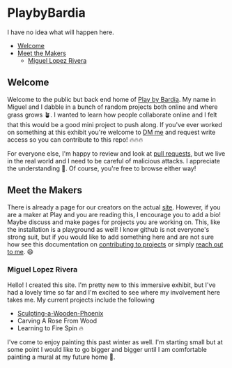 # PlaybyBardia

I have no idea what will happen here.

- [Welcome](#welcome)
- [Meet the Makers](#meet-the-makers)
  - [Miguel Lopez Rivera](#miguel-lopez-rivera)

## Welcome

Welcome to the public but back end home of [Play by Bardia](https://playnorfolk.club/). My name in Miguel and I dabble in a bunch of random projects both online and where grass grows 🪴. I wanted to learn how people collaborate online and I felt that this would be a good mini project to push along. If you've ever worked on something at this exhibit you're welcome to [DM me](https://dot.cards/migueloutdoors) and request write access so you can contribute to this repo! 🔥🔥🔥

For everyone else, I'm happy to review and look at [pull requests](https://github.com/MiggyL0/PlaybyBardia/pulls), but we live in the real world and I need to be careful of malicious attacks. I appreciate the understanding 🙏. Of course, you're free to browse either way!

## Meet the Makers

There is already a page for our creators on the actual [site](https://playnorfolk.club/casting-call/). However, if you are a maker at Play and you are reading this, I encourage you to add a bio! Maybe discuss and make pages for projects you are working on. This, like the installation is a playground as well! I know github is not everyone's strong suit, but if you would like to add something here and are not sure how see this documentation on [contributing to projects](https://docs.github.com/en/get-started/quickstart/contributing-to-projects) or simply [reach out to me](https://dot.cards/migueloutdoors). 😄

### Miguel Lopez Rivera

Hello! I created this site. I'm pretty new to this immersive exhibit, but I've had a lovely time so far and I'm excited to see where my involvement here takes me. My current projects include the following

- [Sculpting-a-Wooden-Phoenix](https://github.com/MiggyL0/PlaybyBardia/blob/17e2d94bf985aee8eba82a160eec7179f0d0c125/Sculpting-a-Wooden-Phoenix.md#L3)
- Carving A Rose From Wood
- Learning to Fire Spin 🔥

<!-- [[Fénix]] -->

I've come to enjoy painting this past winter as well. I'm starting small but at some point I would like to go bigger and bigger until I am comfortable painting a mural at my future home 🏡.
